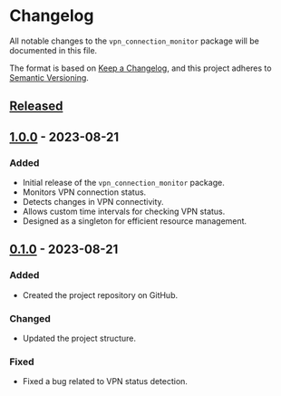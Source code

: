 # Changelog

All notable changes to the `vpn_connection_monitor` package will be documented in this file.

The format is based on [Keep a Changelog](https://keepachangelog.com/en/1.0.0/),
and this project adheres to [Semantic Versioning](https://semver.org/spec/v2.0.0.html).

## [Released]

## [1.0.0] - 2023-08-21

### Added

- Initial release of the `vpn_connection_monitor` package.
- Monitors VPN connection status.
- Detects changes in VPN connectivity.
- Allows custom time intervals for checking VPN status.
- Designed as a singleton for efficient resource management.

## [0.1.0] - 2023-08-21

### Added

- Created the project repository on GitHub.

### Changed

- Updated the project structure.

### Fixed

- Fixed a bug related to VPN status detection.

[Released]: https://github.com/your-username/vpn-connection-monitor/compare/v1.0.0...HEAD
[1.0.0]: https://github.com/your-username/vpn-connection-monitor/releases/tag/v1.0.0
[0.1.0]: https://github.com/your-username/vpn-connection-monitor/releases/tag/v0.1.0
